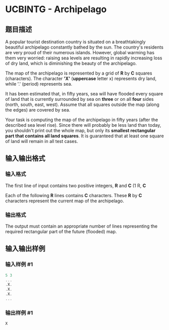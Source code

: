 # UCBINTG - Archipelago

## 题目描述

A popular tourist destination country is situated on a breathtakingly beautiful archipelago constantly bathed by the sun. The country's residents are very proud of their numerous islands. However, global warming has them very worried: raising sea levels are resulting in rapidly increasing loss of dry land, which is diminishing the beauty of the archipelago.

The map of the archipelago is represented by a grid of **R** by **C** squares (characters). The character **'X'** (**uppercase** letter x) represents dry land, while '.' (period) represents sea.

It has been estimated that, in fifty years, sea will have flooded every square of land that is currently surrounded by sea on **three** or on all **four** sides (north, south, east, west). Assume that all squares outside the map (along the edges) are covered by sea.

Your task is computing the map of the archipelago in fifty years (after the described sea level rise). Since there will probably be less land than today, you shouldn't print out the whole map, but only its **smallest rectangular part that contains all land squares**. It is guaranteed that at least one square of land will remain in all test cases.

## 输入输出格式

### 输入格式

The first line of input contains two positive integers, **R** and **C** (1 R, **C**

Each of the following **R** lines contains **C** characters. These **R** by **C** characters represent the current map of the archipelago.

### 输出格式

The output must contain an appropriate number of lines representing the required rectangular part of the future (flooded) map.

## 输入输出样例

### 输入样例 #1

```cpp
5 3
...
.X.
.X.
.X.
...
```


### 输出样例 #1

```cpp
X
```


